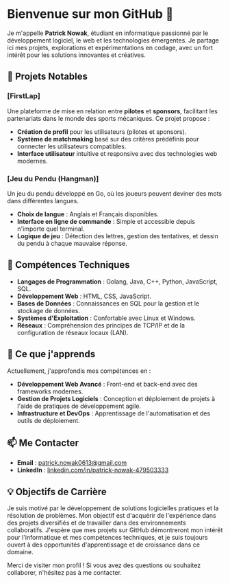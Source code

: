 # Bienvenue sur mon GitHub 👋

Je m'appelle **Patrick Nowak**, étudiant en informatique passionné par le développement logiciel, le web et les technologies émergentes. Je partage ici mes projets, explorations et expérimentations en codage, avec un fort intérêt pour les solutions innovantes et créatives. 

## 💼 Projets Notables

### [FirstLap]
Une plateforme de mise en relation entre **pilotes** et **sponsors**, facilitant les partenariats dans le monde des sports mécaniques. Ce projet propose :
- **Création de profil** pour les utilisateurs (pilotes et sponsors).
- **Système de matchmaking** basé sur des critères prédéfinis pour connecter les utilisateurs compatibles.
- **Interface utilisateur** intuitive et responsive avec des technologies web modernes.

### [Jeu du Pendu (Hangman)]
Un jeu du pendu développé en Go, où les joueurs peuvent deviner des mots dans différentes langues.
- **Choix de langue** : Anglais et Français disponibles.
- **Interface en ligne de commande** : Simple et accessible depuis n'importe quel terminal.
- **Logique de jeu** : Détection des lettres, gestion des tentatives, et dessin du pendu à chaque mauvaise réponse.

## 🔧 Compétences Techniques

- **Langages de Programmation** : Golang, Java, C++, Python, JavaScript, SQL.
- **Développement Web** : HTML, CSS, JavaScript.
- **Bases de Données** : Connaissances en SQL pour la gestion et le stockage de données.
- **Systèmes d'Exploitation** : Confortable avec Linux et Windows.
- **Réseaux** : Compréhension des principes de TCP/IP et de la configuration de réseaux locaux (LAN).

## 🌱 Ce que j'apprends

Actuellement, j'approfondis mes compétences en :
- **Développement Web Avancé** : Front-end et back-end avec des frameworks modernes.
- **Gestion de Projets Logiciels** : Conception et déploiement de projets à l'aide de pratiques de développement agile.
- **Infrastructure et DevOps** : Apprentissage de l'automatisation et des outils de déploiement.

## 📫 Me Contacter

- **Email** : patrick.nowak0613@gmail.com
- **LinkedIn** : [linkedin.com/in/patrick-nowak-479503333](https://www.linkedin.com/in/patrick-nowak-479503333/)

## 💡 Objectifs de Carrière

Je suis motivé par le développement de solutions logicielles pratiques et la résolution de problèmes. Mon objectif est d'acquérir de l'expérience dans des projets diversifiés et de travailler dans des environnements collaboratifs. J'espère que mes projets sur GitHub démontreront mon intérêt pour l'informatique et mes compétences techniques, et je suis toujours ouvert à des opportunités d'apprentissage et de croissance dans ce domaine.

Merci de visiter mon profil ! Si vous avez des questions ou souhaitez collaborer, n'hésitez pas à me contacter.
